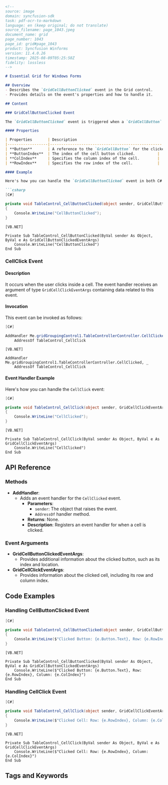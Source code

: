 ```markdown
<!--
source: image
domain: syncfusion-sdk
task: pdf-ocr-to-markdown
language: en (keep original; do not translate)
source_filename: page_1043.jpeg
document_name: grid
page_number: 1043
page_id: grid#page_1043
product: Syncfusion Winforms
version: 11.4.0.26
timestamp: 2025-08-09T05:25:58Z
fidelity: lossless
-->

# Essential Grid for Windows Forms

## Overview
- Describes the `GridCellButtonClicked` event in the Grid control.
- Provides details on the event's properties and how to handle it.

## Content

### GridCellButtonClicked Event

The `GridCellButtonClicked` event is triggered when a `GridCellButton` within a grid cell is clicked. The following `GridCellButtonClickedEventArgs` properties provide specific information for this event:

#### Properties

| Properties       | Description                                      |
|------------------|--------------------------------------------------|
| **Button**       | A reference to the `GridCellButton` for the clicked button. |
| **ButtonIndex**  | The index of the cell button clicked.          |
| **ColIndex**     | Specifies the column index of the cell.        |
| **RowIndex**     | Specifies the row index of the cell.           |

#### Example

Here's how you can handle the `GridCellButtonClicked` event in both C# and VB.NET:

```csharp
[C#]

private void TableControl_CellButtonClicked(object sender, GridCellButtonClickedEventArgs e)
{
    Console.WriteLine("CellButtonClicked");
}
```

```vb.net
[VB.NET]

Private Sub TableControl_CellButtonClicked(ByVal sender As Object, ByVal e As GridCellButtonClickedEventArgs)
    Console.WriteLine("CellButtonClicked")
End Sub
```

### CellClick Event

#### Description

It occurs when the user clicks inside a cell. The event handler receives an argument of type `GridCellClickEventArgs` containing data related to this event.

#### Invocation

This event can be invoked as follows:

```csharp
[C#]

AddHandler Me.gridGroupingControl1.TableControllerController.CellClicked, _
    AddressOf TableControl_CellClick
```

```vb.net
[VB.NET]

AddHandler Me.gridGroupingControl1.TableControllerController.CellClicked, _
    AddressOf TableControl_CellClick
```

#### Event Handler Example

Here's how you can handle the `CellClick` event:

```csharp
[C#]

private void TableControl_CellClick(object sender, GridCellClickEventArgs e)
{
    Console.WriteLine("CellClicked");
}
```

```vb.net
[VB.NET]

Private Sub TableControl_CellClick(ByVal sender As Object, ByVal e As GridCellClickEventArgs)
    Console.WriteLine("CellClicked")
End Sub
```

## API Reference

### Methods

- **AddHandler**:
  - Adds an event handler for the `CellClicked` event.
    - **Parameters**:
      - `sender`: The object that raises the event.
      - `AddressOf` handler method.
    - **Returns**: None.
    - **Description**: Registers an event handler for when a cell is clicked.

### Event Arguments

- **GridCellButtonClickedEventArgs**:
  - Provides additional information about the clicked button, such as its index and location.
- **GridCellClickEventArgs**:
  - Provides information about the clicked cell, including its row and column index.

## Code Examples

### Handling CellButtonClicked Event

```csharp
[C#]

private void TableControl_CellButtonClicked(object sender, GridCellButtonClickedEventArgs e)
{
    Console.WriteLine($"Clicked Button: {e.Button.Text}, Row: {e.RowIndex}, Column: {e.ColIndex}");
}
```

```vb.net
[VB.NET]

Private Sub TableControl_CellButtonClicked(ByVal sender As Object, ByVal e As GridCellButtonClickedEventArgs)
    Console.WriteLine($"Clicked Button: {e.Button.Text}, Row: {e.RowIndex}, Column: {e.ColIndex}")
End Sub
```

### Handling CellClick Event

```csharp
[C#]

private void TableControl_CellClick(object sender, GridCellClickEventArgs e)
{
    Console.WriteLine($"Clicked Cell: Row: {e.RowIndex}, Column: {e.ColIndex}");
}
```

```vb.net
[VB.NET]

Private Sub TableControl_CellClick(ByVal sender As Object, ByVal e As GridCellClickEventArgs)
    Console.WriteLine($"Clicked Cell: Row: {e.RowIndex}, Column: {e.ColIndex}")
End Sub
```

## Tags and Keywords

<!-- tags: [grid, cellbuttonclicked, cellclicked, eventhandler, cellbutton, rowindex, colindex] -->
<!-- keywords: [gridcontrol, syncfusionwinforms, gridcellbuttonclickedeventargs, gridcellclickedeventargs, cellclick, cellbuttonclick, eventhandler] -->
```